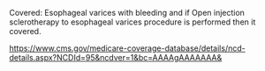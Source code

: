 Covered:
 Esophageal varices with bleeding and if Open injection sclerotherapy to esophageal varices procedure is performed then it covered.

https://www.cms.gov/medicare-coverage-database/details/ncd-details.aspx?NCDId=95&ncdver=1&bc=AAAAgAAAAAAA&
